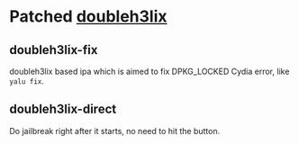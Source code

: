 Patched [doubleh3lix](https://doubleh3lix.tihmstar.net/)
=============

doubleh3lix-fix
-------

doubleh3lix based ipa which is aimed to fix DPKG_LOCKED Cydia error, like `yalu fix`.


doubleh3lix-direct
-----------

Do jailbreak right after it starts, no need to hit the button.
